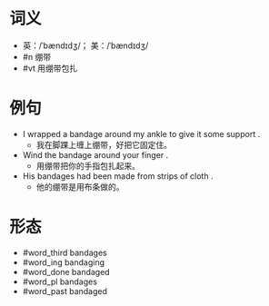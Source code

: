 # 词义
- 英：/ˈbændɪdʒ/； 美：/ˈbændɪdʒ/
- #n 绷带
- #vt 用绷带包扎
# 例句
- I wrapped a bandage around my ankle to give it some support .
	- 我在脚踝上缠上绷带，好把它固定住。
- Wind the bandage around your finger .
	- 用绷带把你的手指包扎起来。
- His bandages had been made from strips of cloth .
	- 他的绷带是用布条做的。
# 形态
- #word_third bandages
- #word_ing bandaging
- #word_done bandaged
- #word_pl bandages
- #word_past bandaged
